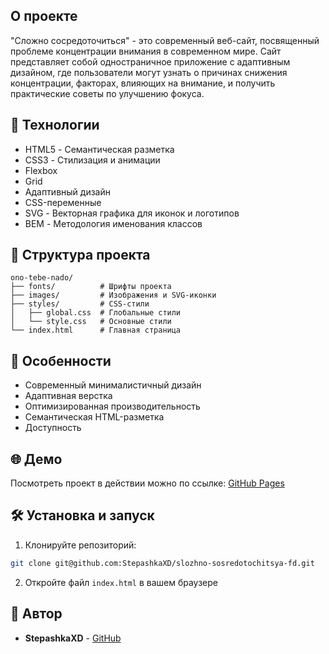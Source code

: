 ## О проекте
"Сложно сосредоточиться" - это современный веб-сайт, посвященный проблеме концентрации внимания в современном мире. Сайт представляет собой одностраничное приложение с адаптивным дизайном, где пользователи могут узнать о причинах снижения концентрации, факторах, влияющих на внимание, и получить практические советы по улучшению фокуса.

## 🚀 Технологии
- HTML5 - Семантическая разметка
- CSS3 - Стилизация и анимации
- Flexbox
- Grid
- Адаптивный дизайн
- CSS-переменные
- SVG - Векторная графика для иконок и логотипов
- BEM - Методология именования классов

## 📁 Структура проекта
```
ono-tebe-nado/
├── fonts/          # Шрифты проекта
├── images/         # Изображения и SVG-иконки
├── styles/         # CSS-стили
│   ├── global.css  # Глобальные стили
│   └── style.css   # Основные стили
└── index.html      # Главная страница
```

## 🎨 Особенности
- Современный минималистичный дизайн
- Адаптивная верстка
- Оптимизированная производительность
- Семантическая HTML-разметка
- Доступность

## 🌐 Демо
Посмотреть проект в действии можно по ссылке:
[GitHub Pages](https://stepashkaxd.github.io/slozhno-sosredotochitsya-fd/)

## 🛠️ Установка и запуск
1. Клонируйте репозиторий:
```bash
git clone git@github.com:StepashkaXD/slozhno-sosredotochitsya-fd.git
```

2. Откройте файл `index.html` в вашем браузере

## 👥 Автор
- **StepashkaXD** - [GitHub](https://github.com/StepashkaXD)
